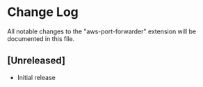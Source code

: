 # Change Log

All notable changes to the "aws-port-forwarder" extension will be documented in this file.

## [Unreleased]

- Initial release